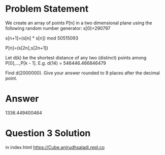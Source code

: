 # Problem Statement
We create an array of points  P[n] in a two dimensional plane using the following random number generator:
s[0]=290797


s[n+1]=(s[n] * s[n]) mod 50515093


P[n]=(s[2n],s[2n+1])

Let d(k)  be the shortest distance of any two (distinct) points among P[0],...,P[k - 1].
E.g. d(14) = 546446.466846479

Find d(2000000). Give your answer rounded to 9 places after the decimal point.

# Answer
1336.449400464

# Question 3 Solution
in index.html
https://Cube.anirudhsaladi.repl.co
